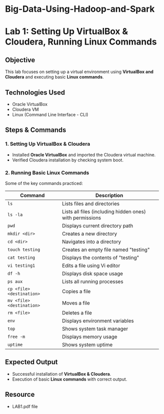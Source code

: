 # Big-Data-Using-Hadoop-and-Spark

# Lab 1: Setting Up VirtualBox & Cloudera, Running Linux Commands

## Objective  
This lab focuses on setting up a virtual environment using **VirtualBox and Cloudera** and executing basic **Linux commands**.  

## Technologies Used  
- Oracle VirtualBox  
- Cloudera VM  
- Linux (Command Line Interface - CLI)  

## Steps & Commands  

### 1. Setting Up VirtualBox & Cloudera  
- Installed **Oracle VirtualBox** and imported the Cloudera virtual machine.  
- Verified Cloudera installation by checking system boot.  

### 2. Running Basic Linux Commands  
Some of the key commands practiced:  

| **Command** | **Description** |  
|------------|---------------|  
| `ls` | Lists files and directories |  
| `ls -la` | Lists all files (including hidden ones) with permissions |  
| `pwd` | Displays current directory path |  
| `mkdir <dir>` | Creates a new directory |  
| `cd <dir>` | Navigates into a directory |  
| `touch testing` | Creates an empty file named "testing" |  
| `cat testing` | Displays the contents of "testing" |  
| `vi testing1` | Edits a file using Vi editor |  
| `df -h` | Displays disk space usage |  
| `ps aux` | Lists all running processes |  
| `cp <file> <destination>` | Copies a file |  
| `mv <file> <destination>` | Moves a file |  
| `rm <file>` | Deletes a file |  
| `env` | Displays environment variables |  
| `top` | Shows system task manager |  
| `free -m` | Displays memory usage |  
| `uptime` | Shows system uptime |  

## Expected Output  
- Successful installation of **VirtualBox & Cloudera**.  
- Execution of basic **Linux commands** with correct output.  

## Resource 
- LAB1.pdf file
